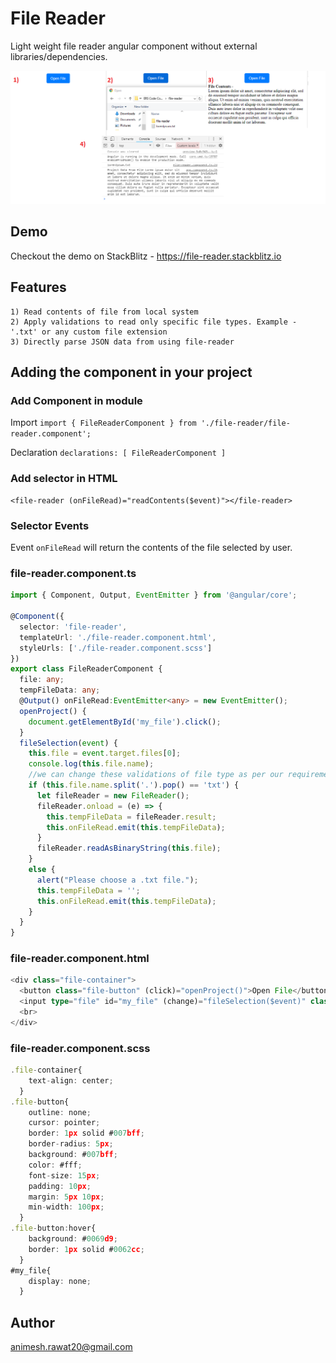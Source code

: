 # File Reader

Light weight file reader angular component without external libraries/dependencies.

![alt text](img/file-reader.png)

## Demo

Checkout the demo on StackBlitz - https://file-reader.stackblitz.io

## Features
```
1) Read contents of file from local system
2) Apply validations to read only specific file types. Example - '.txt' or any custom file extension
3) Directly parse JSON data from using file-reader
```

## Adding the component in your project

### Add Component in module
Import
`
import { FileReaderComponent } from './file-reader/file-reader.component';
`

Declaration
`
declarations: [
    FileReaderComponent
  ]
`

### Add selector in HTML
```
<file-reader (onFileRead)="readContents($event)"></file-reader>
```

### Selector Events
Event `onFileRead` will return the contents of the file selected by user.

### file-reader.component.ts
``` typescript
import { Component, Output, EventEmitter } from '@angular/core';

@Component({
  selector: 'file-reader',
  templateUrl: './file-reader.component.html',
  styleUrls: ['./file-reader.component.scss']
})
export class FileReaderComponent {
  file: any;
  tempFileData: any;
  @Output() onFileRead:EventEmitter<any> = new EventEmitter();
  openProject() {
    document.getElementById('my_file').click();
  }
  fileSelection(event) {
    this.file = event.target.files[0];
    console.log(this.file.name);
    //we can change these validations of file type as per our requirement
    if (this.file.name.split('.').pop() == 'txt') {
      let fileReader = new FileReader();
      fileReader.onload = (e) => {
        this.tempFileData = fileReader.result;
        this.onFileRead.emit(this.tempFileData);
      }
      fileReader.readAsBinaryString(this.file);
    }
    else {
      alert("Please choose a .txt file.");
      this.tempFileData = '';
      this.onFileRead.emit(this.tempFileData);
    }
  }
}
```

### file-reader.component.html
``` typescript
<div class="file-container">
  <button class="file-button" (click)="openProject()">Open File</button>
  <input type="file" id="my_file" (change)="fileSelection($event)" class="file_exp_opener">
  <br>
</div>
```

### file-reader.component.scss
``` typescript
.file-container{
    text-align: center;
  }
.file-button{
    outline: none;
    cursor: pointer;
    border: 1px solid #007bff;
    border-radius: 5px;
    background: #007bff;
    color: #fff;
    font-size: 15px;
    padding: 10px;
    margin: 5px 10px;
    min-width: 100px;
  }
.file-button:hover{
    background: #0069d9;
    border: 1px solid #0062cc;
  }
#my_file{
    display: none;
  }
```


## Author

animesh.rawat20@gmail.com
